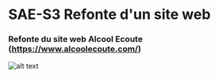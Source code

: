 # SAE-S3 Refonte d'un site web
### Refonte du site web Alcool Ecoute (https://www.alcoolecoute.com/)
![alt text](https://communication-active-normandie.fr/wp-content/uploads/2017/11/alcool-ecoute.png)
